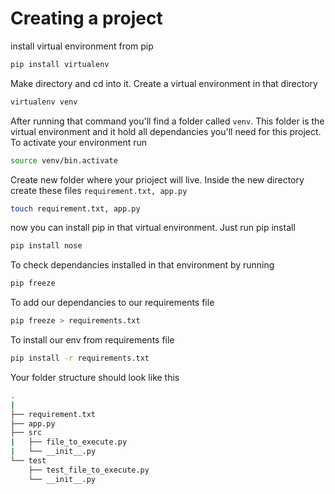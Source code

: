 # Creating a project

install virtual environment from pip
```bash
pip install virtualenv
```
Make directory and cd into it. Create a virtual environment in that directory
```bash
virtualenv venv
```
After running that command you'll find a folder called `venv`. This folder is the virtual environment and it hold all dependancies you'll need for this project.
To activate your environment run
```bash
source venv/bin.activate
```
Create new folder where your prioject will live. Inside the new directory create these files `requirement.txt, app.py`
```bash
touch requirement.txt, app.py
```
now you can install pip in that virtual environment. Just run pip install
```bash
pip install nose
```
To check dependancies installed in that environment by running
```bash
pip freeze
```
To add our dependancies to our requirements file
```bash
pip freeze > requirements.txt
```
To install our env from requirements file
```bash
pip install -r requirements.txt
```

Your folder structure should look like this
```bash
.
|
├── requirement.txt
├── app.py
├── src
|   ├── file_to_execute.py
|   └── __init__.py
└── test
    ├── test_file_to_execute.py
    └── __init__.py
```
